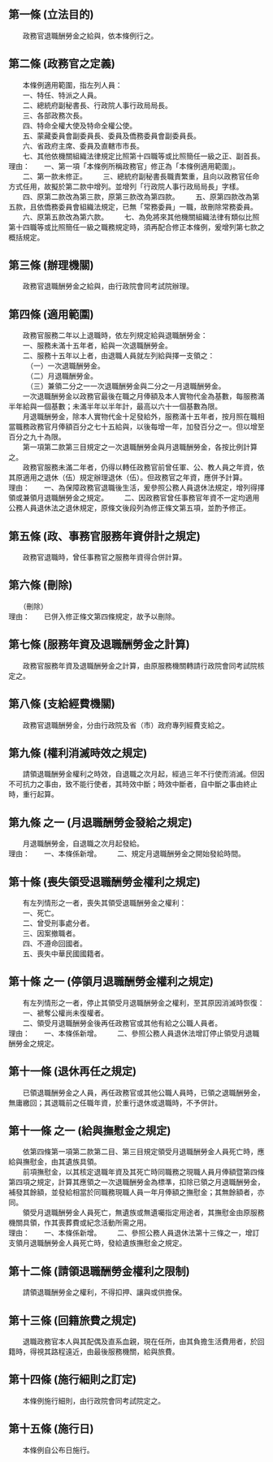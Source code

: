 第一條 (立法目的)
-----------------
　　政務官退職酬勞金之給與，依本條例行之。  


第二條 (政務官之定義)
---------------------
　　本條例適用範圍，指左列人員：  
　　一、特任、特派之人員。  
　　二、總統府副秘書長、行政院人事行政局局長。  
　　三、各部政務次長。  
　　四、特命全權大使及特命全權公使。  
　　五、蒙藏委員會副委員長、委員及僑務委員會副委員長。  
　　六、省政府主席、委員及直轄市市長。  
　　七、其他依機關組織法律規定比照第十四職等或比照簡任一級之正、副首長。  
理由：　　一、第一項「本條例所稱政務官」修正為「本條例適用範圍」。
　　二、第一款未修正。
　　三、總統府副秘書長職責繁重，且向以政務官任命方式任用，故擬於第二款中增列。並增列「行政院人事行政局局長」字樣。
　　四、原第二款改為第三款，原第三款改為第四款。
　　五、原第四款改為第五款，且依僑務委員會組織法規定，已無「常務委員」一職，故刪除常務委員。
　　六、原第五款改為第六款。
　　七、為免將來其他機關組織法律有類似比照第十四職等或比照簡任一級之職務規定時，須再配合修正本條例，爰增列第七款之概括規定。

第三條 (辦理機關)
-----------------
　　政務官退職酬勞金之給與，由行政院會同考試院辦理。  


第四條 (適用範圍)
-----------------
　　政務官服務二年以上退職時，依左列規定給與退職酬勞金：  
　　一、服務未滿十五年者，給與一次退職酬勞金。  
　　二、服務十五年以上者，由退職人員就左列給與擇一支領之：  
　　　（一）一次退職酬勞金。  
　　　（二）月退職酬勞金。  
　　　（三）兼領二分之一一次退職酬勞金與二分之一月退職酬勞金。  
　　一次退職酬勞金以政務官最後在職之月俸額及本人實物代金為基數，每服務滿半年給與一個基數；未滿半年以半年計，最高以六十一個基數為限。  
　　月退職酬勞金，除本人實物代金十足發給外，服務滿十五年者，按月照在職相當職務政務官月俸額百分之七十五給與，以後每增一年，加發百分之一。但以增至百分之九十為限。  
　　第一項第二款第三目規定之一次退職酬勞金與月退職酬勞金，各按比例計算之。  
　　政務官服務未滿二年者，仍得以轉任政務官前曾任軍、公、教人員之年資，依其原適用之退休（伍）規定辦理退休（伍）。但政務官之年資，應併予計算。  
理由：　　一、為保障政務官退職後生活，爰參照公務人員退休法規定，增列得擇領或兼領月退職酬勞金之規定。
　　二、因政務官曾任事務官年資不一定均適用公務人員退休法之退休規定，原條文後段列為修正條文第五項，並酌予修正。

第五條 (政、事務官服務年資併計之規定)
-------------------------------------
　　政務官退職時，曾任事務官之服務年資得合併計算。  


第六條 (刪除)
-------------
　　（刪除）  
理由：　　已併入修正條文第四條規定，故予以刪除。

第七條 (服務年資及退職酬勞金之計算)
-----------------------------------
　　政務官服務年資及退職酬勞金之計算，由原服務機關轉請行政院會同考試院核定之。  


第八條 (支給經費機關)
---------------------
　　政務官退職酬勞金，分由行政院及省（市）政府專列經費支給之。  


第九條 (權利消滅時效之規定)
---------------------------
　　請領退職酬勞金權利之時效，自退職之次月起，經過三年不行使而消滅。但因不可抗力之事由，致不能行使者，其時效中斷；時效中斷者，自中斷之事由終止時，重行起算。  


第九條 之一 (月退職酬勞金發給之規定)
------------------------------------
　　月退職酬勞金，自退職之次月起發給。  
理由：　　一、本條係新增。
　　二、規定月退職酬勞金之開始發給時間。

第十條 (喪失領受退職酬勞金權利之規定)
-------------------------------------
　　有左列情形之一者，喪失其領受退職酬勞金之權利：  
　　一、死亡。  
　　二、曾受刑事處分者。  
　　三、因案撤職者。  
　　四、不遵命回國者。  
　　五、喪失中華民國國籍者。  


第十條 之一 (停領月退職酬勞金權利之規定)
----------------------------------------
　　有左列情形之一者，停止其領受月退職酬勞金之權利，至其原因消滅時恢復：  
　　一、褫奪公權尚未復權者。  
　　二、領受月退職酬勞金後再任政務官或其他有給之公職人員者。  
理由：　　一、本條係新增。
　　二、參照公務人員退休法增訂停止領受月退職酬勞金之規定。

第十一條 (退休再任之規定)
-------------------------
　　已領退職酬勞金之人員，再任政務官或其他公職人員時，已領之退職酬勞金，無庸繳回；其退職前之任職年資，於重行退休或退職時，不予併計。  


第十一條 之一 (給與撫慰金之規定)
--------------------------------
　　依第四條第一項第二款第二目、第三目規定領受月退職酬勞金人員死亡時，應給與撫慰金，由其遺族具領。  
　　前項撫慰金，以其核定退職年資及其死亡時同職務之現職人員月俸額暨第四條第四項之規定，計算其應領之一次退職酬勞金為標準，扣除已領之月退職酬勞金，補發其餘額，並發給相當於同職務現職人員一年月俸額之撫慰金；其無餘額者，亦同。  
　　領受月退職酬勞金人員死亡，無遺族或無遺囑指定用途者，其撫慰金由原服務機關具領，作其喪葬費或紀念活動所需之用。  
理由：　　一、本條係新增。
　　二、參照公務人員退休法第十三條之一，增訂支領月退職酬勞金人員死亡時，發給遺族撫慰金之規定。

第十二條 (請領退職酬勞金權利之限制)
-----------------------------------
　　請領退職酬勞金之權利，不得扣押、讓與或供擔保。  


第十三條 (回籍旅費之規定)
-------------------------
　　退職政務官本人與其配偶及直系血親，現在任所，由其負擔生活費用者，於回籍時，得視其路程遠近，由最後服務機關，給與旅費。  


第十四條 (施行細則之訂定)
-------------------------
　　本條例施行細則，由行政院會同考試院定之。  


第十五條 (施行日)
-----------------
　　本條例自公布日施行。